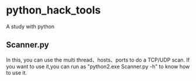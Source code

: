 # python_hack_tools
A study with python
## Scanner.py
In this, you can use the multi thread、hosts、ports to do a TCP/UDP scan.
If you want to use it,you can run as "python2.exe Scanner.py -h" to know how to use it.
